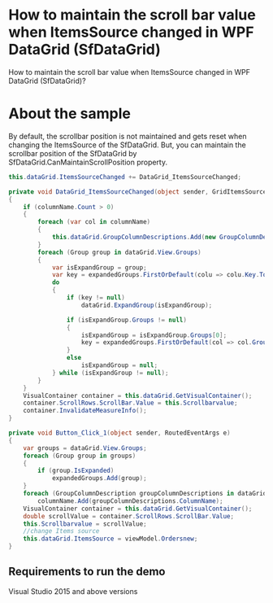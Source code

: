 # How to maintain the scroll bar value when ItemsSource changed in WPF DataGrid (SfDataGrid)

How to maintain the scroll bar value when ItemsSource changed in WPF DataGrid (SfDataGrid)?

# About the sample
By default, the scrollbar position is not maintained and gets reset when changing the ItemsSource of the SfDataGrid. But, you can maintain the scrollbar position of the SfDataGrid by SfDataGrid.CanMaintainScrollPosition property.

```c#
this.dataGrid.ItemsSourceChanged += DataGrid_ItemsSourceChanged;

private void DataGrid_ItemsSourceChanged(object sender, GridItemsSourceChangedEventArgs e)
{
    if (columnName.Count > 0)
    {
        foreach (var col in columnName)
        {
            this.dataGrid.GroupColumnDescriptions.Add(new GroupColumnDescription() { ColumnName = col });
        }
        foreach (Group group in dataGrid.View.Groups)
        {
            var isExpandGroup = group;
            var key = expandedGroups.FirstOrDefault(colu => colu.Key.ToString() == isExpandGroup.Key.ToString());
            do
            {
                if (key != null)
                    dataGrid.ExpandGroup(isExpandGroup);

                if (isExpandGroup.Groups != null)
                {
                    isExpandGroup = isExpandGroup.Groups[0];
                    key = expandedGroups.FirstOrDefault(col => col.Groups[0].Key.ToString() == group.Groups[0].Key.ToString());
                }
                else
                    isExpandGroup = null;
            } while (isExpandGroup != null);
        }
    }
    VisualContainer container = this.dataGrid.GetVisualContainer();
    container.ScrollRows.ScrollBar.Value = this.Scrollbarvalue;
    container.InvalidateMeasureInfo();
}

private void Button_Click_1(object sender, RoutedEventArgs e)
{
    var groups = dataGrid.View.Groups;
    foreach (Group group in groups)
    {
        if (group.IsExpanded)
            expandedGroups.Add(group);
    }
    foreach (GroupColumnDescription groupColumnDescriptions in dataGrid.GroupColumnDescriptions)
        columnName.Add(groupColumnDescriptions.ColumnName);
    VisualContainer container = this.dataGrid.GetVisualContainer();
    double scrollValue = container.ScrollRows.ScrollBar.Value;
    this.Scrollbarvalue = scrollValue;
    //change Items source
    this.dataGrid.ItemsSource = viewModel.Ordersnew;
}
```
## Requirements to run the demo
 Visual Studio 2015 and above versions
